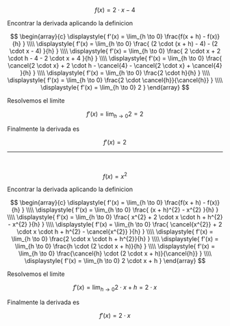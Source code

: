 

$$
    f(x) = 2 \cdot x - 4
$$

Encontrar la derivada aplicando la definicion

$$
    \begin{array}{c}
        \displaystyle{
            f'(x) = \lim_{h \to 0} \frac{f(x + h) - f(x)}{h}
        }
        \\\\
        \displaystyle{
           f'(x) = \lim_{h \to 0}
           \frac{
                (2 \cdot (x + h) - 4) - (2 \cdot x - 4)
            }{h} 
        }
        \\\\
        \displaystyle{
           f'(x) = \lim_{h \to 0}
           \frac{
                2 \cdot x + 2 \cdot h - 4 - 2 \cdot x + 4
            }{h} 
        }
        \\\\
        \displaystyle{
           f'(x) = \lim_{h \to 0}
           \frac{
                \cancel{2 \cdot x} + 2 \cdot h - \cancel{4} - \cancel{2 \cdot x} + \cancel{4}
            }{h} 
        }
        \\\\
        \displaystyle{
           f'(x) = \lim_{h \to 0}
           \frac{2 \cdot h}{h} 
        }
        \\\\
        \displaystyle{
           f'(x) = \lim_{h \to 0}
           \frac{2 \cdot \cancel{h}}{\cancel{h}} 
        }
        \\\\
        \displaystyle{
           f'(x) = \lim_{h \to 0} 2
        }
    \end{array}
$$

Resolvemos el limite

$$
    f'(x) = \lim_{h \to 0} 2 = 2 
$$

Finalmente la derivada es

$$
    f'(x) = 2 
$$

---
<br>

$$
    f(x) = x^{2}
$$

Encontrar la derivada aplicando la definicion

$$
    \begin{array}{c}
        \displaystyle{
            f'(x) = \lim_{h \to 0} \frac{f(x + h) - f(x)}{h}
        }
        \\\\
        \displaystyle{
           f'(x) = \lim_{h \to 0}
           \frac{
                (x + h)^{2} - x^{2}
            }{h} 
        }
        \\\\
        \displaystyle{
           f'(x) = \lim_{h \to 0}
           \frac{
                x^{2} + 2 \cdot x \cdot h + h^{2} - x^{2}
            }{h} 
        }
        \\\\
        \displaystyle{
           f'(x) = \lim_{h \to 0}
           \frac{
                \cancel{x^{2}} + 2 \cdot x \cdot h + h^{2} - \cancel{x^{2}}
            }{h} 
        }
        \\\\
        \displaystyle{
           f'(x) = \lim_{h \to 0}
           \frac{2 \cdot x \cdot h + h^{2}}{h} 
        }
        \\\\
        \displaystyle{
           f'(x) = \lim_{h \to 0}
           \frac{h \cdot (2 \cdot x + h)}{h} 
        }
        \\\\
        \displaystyle{
           f'(x) = \lim_{h \to 0}
           \frac{\cancel{h} \cdot (2 \cdot x + h)}{\cancel{h}}  
        }
        \\\\
        \displaystyle{
           f'(x) = \lim_{h \to 0} 2 \cdot x + h
        }
    \end{array}
$$

Resolvemos el limite

$$
    f'(x) = \lim_{h \to 0} 2 \cdot x + h = 2 \cdot x
$$

Finalmente la derivada es

$$
    f'(x) = 2 \cdot x
$$